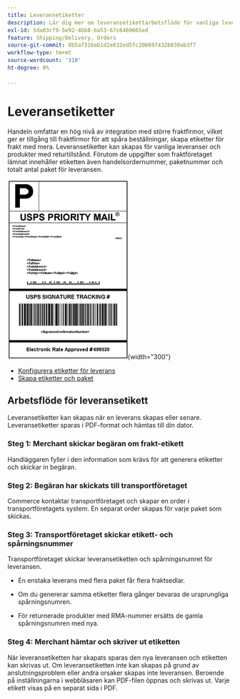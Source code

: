 ```yaml
---
title: Leveransetiketter
description: Lär dig mer om leveransetikettarbetsflöde för vanliga leveranser och produkter med returvaruauktorisering.
exl-id: 5da03cf9-5e92-4bb8-ba53-67c6469665ed
feature: Shipping/Delivery, Orders
source-git-commit: 8b5af316ab1d2e632ed5fc2066974326830ab3f7
workflow-type: tm+mt
source-wordcount: '310'
ht-degree: 0%

---
```


# Leveransetiketter

Handeln omfattar en hög nivå av integration med större fraktfirmor, vilket ger er tillgång till fraktfirmor för att spåra beställningar, skapa etiketter för frakt med mera. Leveransetiketter kan skapas för vanliga leveranser och produkter med returtillstånd. Förutom de uppgifter som fraktföretaget lämnat innehåller etiketten även handelsordernummer, paketnummer och totalt antal paket för leveransen.

![Leveransetikett för prioritetsordning för USPS](./assets/shipping-usps-priority-label.png){width="300"}

- [Konfigurera etiketter för leverans](shipping-label-configure.md)
- [Skapa etiketter och paket](shipping-label-create.md)

## Arbetsflöde för leveransetikett

Leveransetiketter kan skapas när en leverans skapas eller senare. Leveransetiketter sparas i PDF-format och hämtas till din dator.

### Steg 1: Merchant skickar begäran om frakt-etikett

Handläggaren fyller i den information som krävs för att generera etiketter och skickar in begäran.

### Steg 2: Begäran har skickats till transportföretaget

Commerce kontaktar transportföretaget och skapar en order i transportföretagets system. En separat order skapas för varje paket som skickas.

### Steg 3: Transportföretaget skickar etikett- och spårningsnummer

Transportföretaget skickar leveransetiketten och spårningsnumret för leveransen.

- En enstaka leverans med flera paket får flera fraktsedlar.

- Om du genererar samma etiketter flera gånger bevaras de ursprungliga spårningsnumren.

- För returnerade produkter med RMA-nummer ersätts de gamla spårningsnumren med nya.

### Steg 4: Merchant hämtar och skriver ut etiketten

När leveransetiketten har skapats sparas den nya leveransen och etiketten kan skrivas ut. Om leveransetiketten inte kan skapas på grund av anslutningsproblem eller andra orsaker skapas inte leveransen. Beroende på inställningarna i webbläsaren kan PDF-filen öppnas och skrivas ut. Varje etikett visas på en separat sida i PDF.
